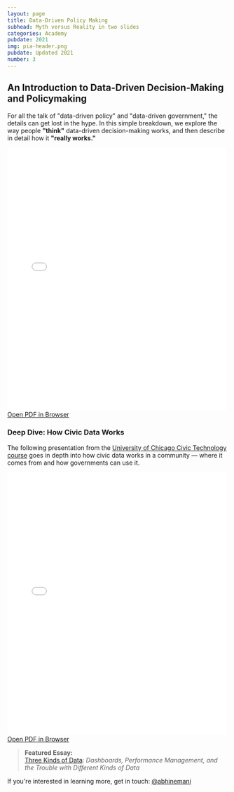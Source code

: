 ```yaml
---
layout: page
title: Data-Driven Policy Making
subhead: Myth versus Reality in two slides
categories: Academy
pubdate: 2021
img: pia-header.png
pubdate: Updated 2021
number: 3
---
```

## An Introduction to Data-Driven Decision-Making and Policymaking

For all the talk of "data-driven policy" and "data-driven government," the details can get lost in the hype. In this simple breakdown, we explore the way people **"think"** data-driven decision-making works, and then describe in detail how it **"really works."**

<div class="container-iframe">
<iframe id="pdf-js-viewer" src="{{site.url}}/decks/web/viewer.html?file={{site.url}}/decks/%2F2021-data-policy-2slides.pdf" title="webviewer" frameborder="0" width="500" height="600" class="responsive-iframe"></iframe>
</div>
<a href="{{site.url}}/decks/web/viewer.html?file={{site.url}}/decks/%2F2021-data-policy-2slides.pdf">Open PDF in Browser</a>

### Deep Dive: How Civic Data Works

The following presentation from the [University of Chicago Civic Technology course](https://abhinemani.com/civictechcourse/) goes in depth into how civic data works in a community — where it comes from and how governments can use it. 

<div class="container-iframe">
<iframe id="pdf-js-viewer" src="{{site.url}}/decks/web/viewer.html?file={{site.url}}/decks/lectures/%2FCAPP6.pdf" title="webviewer" frameborder="0" width="500" height="600" class="responsive-iframe"></iframe>
</div>
<a href="{{site.url}}/decks/web/viewer.html?file={{site.url}}/decks/lectures/%2FCAPP6.pdf">Open PDF in Browser</a>

> **Featured Essay:**<br />[Three Kinds of Data](https://abhinemani.com/essays/2021/02/10/Dashboards/): *Dashboards, Performance Management, and the Trouble with Different Kinds of Data*

If you're interested in learning more, get in touch: <a href="https://twitter.com/@abhinemani" target="_blank">@abhinemani</a>
